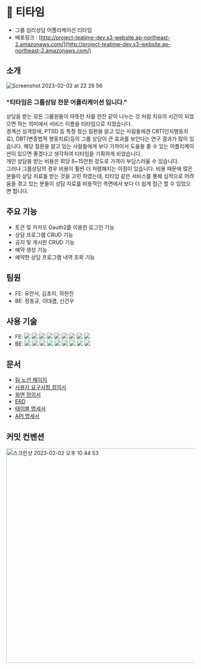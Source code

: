 # 🍵 티타임

- 그룹 심리상담 어플리케이션 티타임
- 배포링크 : [http://project-teatime-dev.s3-website.ap-northeast-2.amazonaws.com/](http://project-teatime-dev.s3-website.ap-northeast-2.amazonaws.com/)

## 소개
![Screenshot 2023-02-02 at 22 26 56](https://user-images.githubusercontent.com/110894240/216337505-1fef6ebd-e86c-4b61-8b18-4808448126f4.JPG)
### "티타임은 그룹상담 전문 어플리케이션 입니다."

상담을 받는 모든 그룹원들이 따뜻한 차를 한잔 같이 나누는 것 처럼 치유의 시간이 되었으면 하는 의미에서 서비스 이름을 티타임으로 지었습니다.  
경계선 성격장애, PTSD 등 특정 정신 질환을 앓고 있는 사람들에겐 CBT(인지행동치료), DBT(변증법적 행동치료)등의 그룹 상담이 큰 효과를 보인다는 연구 결과가 많이 있습니다. 해당 질환을 앓고 있는 사람들에게 보다 가까이서 도움을 줄 수 있는 어플리케이션이 있으면 좋겠다고 생각하여 티타임을 기획하게 되었습니다.  
개인 상담을 받는 비용은 회당 8~15만원 정도로 가격이 부담스러울 수 있습니다.  
그러나 그룹상담의 경우 비용이 훨씬 더 저렴해지는 이점이 있습니다. 비용 때문에 많은 분들이 상담 치료를 받는 것을 고민 하였는데, 티타임 같은 서비스를 통해 심적으로 어려움을 겪고 있는 분들이 상담 치료를 비용적인 측면에서 보다 더 쉽게 접근 할 수 있었으면 합니다.

## 주요 기능
- 토큰 및 카카오 Oauth2를 이용한 로그인 기능
- 상담 프로그램 CRUD 기능
- 공지 및 게시판 CRUD 기능
- 예약 생성 기능
- 예약한 상담 프로그램 내역 조회 기능

## 팀원

- FE: 유안서, 김초이, 하헌진
- BE: 정동규, 이대겸, 신건우

## 사용 기술

- FE: <img src="https://img.shields.io/badge/React-61DAFB?style=flat-square&logo=React&logoColor=white"/> <img src="https://img.shields.io/badge/TypeScript-3178C6?style=flat-square&logo=TypeScript&logoColor=white"/> <img src="https://img.shields.io/badge/Styled Components-DB7093?style=flat-square&logo=styled-components&logoColor=white"/> <img src="https://img.shields.io/badge/Redux Toolkit-764ABC?style=flat-square&logo=Redux&logoColor=white"/> <img src="https://img.shields.io/badge/Axios-5A29E4?style=flat-square&logo=Axios&logoColor=white"/> <img src="https://img.shields.io/badge/ESLint-4B32C3?style=flat-square&logo=ESLint&logoColor=white"/> <img src="https://img.shields.io/badge/Prettier-F7B93E?style=flat-square&logo=Prettier&logoColor=white"/> <img src="https://img.shields.io/badge/Kakao Oven-FFCD00?style=flat-square&logo=Kakao&logoColor=white"/> <img src="https://img.shields.io/badge/Figma-F24E1E?style=flat-square&logo=Figma&logoColor=white"/>
- BE: <img src="https://img.shields.io/badge/Spring Boot-6DB33F?style=flat-square&logo=Spring Boot&logoColor=white"/> <img src="https://img.shields.io/badge/SPRING DATA JPA-6DB33F?style=flat-square&logo=Spring Boot&logoColor=white"/> <img src="https://img.shields.io/badge/Gradle-02303A?style=flat-square&logo=Gradle&logoColor=white"/> <img src="https://img.shields.io/badge/Linux-FCC624?style=flat-square&logo=Linux&logoColor=white"/> <img src="https://img.shields.io/badge/Amazon AWS-232F3E?style=flat-square&logo=Amazon AWS&logoColor=white"/> <img src="https://img.shields.io/badge/MySQL-4479A1?style=flat-square&logo=MySQL&logoColor=white"/> <img src="https://img.shields.io/badge/JWT-000000?style=flat-square&logo=JSON Web Tokens&logoColor=white"/> <img src="https://img.shields.io/badge/MAPSTRUCT-ed6e0e?style=flat-square&logo=Spring&logoColor=ed6e0e"/> <img src="https://img.shields.io/badge/Lombok-C30927?style=flat-square&logo=Spring&logoColor=C30927"/>

## 문서

- [팀 노션 페이지](https://codestates.notion.site/2c248c40ba9f4091ab707686ebb64074)
- [사용자 요구사항 정의서](https://docs.google.com/spreadsheets/d/1WdwgrT6UKhuh9AEBJFDL7FlRENLdDOnd5VfJ1rSuI_I/edit#gid=0)
- [화면 정의서](https://docs.google.com/document/d/e/2PACX-1vSdZ1kyFjKBodforK5XJdX4ItcR1yo0KZUgwoOjr9-_IEY0aMD1Tb7JvZDA1beZbT89v4U3ghBBDBm0/pub)
- [ERD](https://www.erdcloud.com/d/7zvQ6r7kNDkEayMMH)
- [테이블 명세서](https://docs.google.com/spreadsheets/d/1JdM_Vv4p3KiELUAHgRabARfZheZPIceDTT6sgl37Wsw/edit#gid=0)
- [API 명세서](https://documenter.getpostman.com/view/23682054/2s8ZDVZ3KQ)

## 커밋 컨벤션
<img width="574" alt="스크린샷 2023-02-02 오후 10 44 53" src="https://user-images.githubusercontent.com/110894240/216341428-3529a796-792e-46e4-a387-afc019c2a9df.png">

